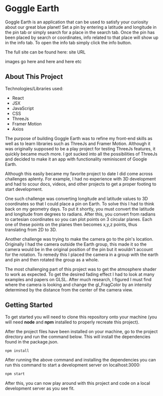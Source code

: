 # Goggle Earth

Goggle Earth is an application that can be used to satisfy your curiosity about our great blue planet! Set a pin by entering a latitude and longitude in the pin tab or simply search for a place in the search tab. Once the pin has been placed by search or coordinates, info related to that place will show up in the info tab. To open the info tab simply click the info button.

The full site can be found here: site URL

images go here       and here and here etc

## About This Project

Technologies/Libraries used:
- React
- JSX
- JavaScript
- CSS
- ThreeJs
- Framer Motion
- Axios

The purpose of building Goggle Earth was to refine my front-end skills as well as to learn libraries such as ThreeJs and Framer Motion. Although it was originally supposed to be a play project for testing ThreeJs features, it quickly became much more. I got sucked into all the possibilities of ThreeJs and decided to make it an app with functionality reminiscent of Google Earth.

Although this easily became my favorite project to date I did come across challenges aplenty. For example, I had no experience with 3D development and had to scour docs, videos, and other projects to get a proper footing to start development.

One such challenge was converting longitude and latitude values to 3D coordinates so that I could place a pin on Earth. To solve this I had to think back on my geometry days. To put it shortly, you must convert the latitude and longitude from degrees to radians. After this, you convert from radians to cartesian coordinates so you can plot points on 3 circular planes. Each one of these points on the planes then becomes x,y,z points, thus translating from 2D to 3D.

Another challenge was trying to make the camera go to the pin's location. Originally I had the camera outside the Earth group, this made it so the camera would be in the original position of the pin but it wouldn't account for the rotation. To remedy this I placed the camera in a group with the earth and pin and then rotated the group as a whole.

The most challenging part of this project was to get the atmosphere shader to work as expected. To get the desired fading effect I had to look at many examples and papers on GLSL. After much research, I figured I must find where the camera is looking and change the gl_FragColor by an intensity determined by the distance from the center of the camera view.

## Getting Started

To get started you will need to clone this repository onto your machine (you will need **node** and **npm** installed to properly recreate this project).

After the project files have been installed on your machine, go to the project directory and run the command below. This will install the dependencies found in the package.json.

```bash
npm install
```

After running the above command and installing the dependencies you can run this command to start a development server on localhost:3000:

```bash
npm start
```

After this, you can now play around with this project and code on a local development server as you see fit.